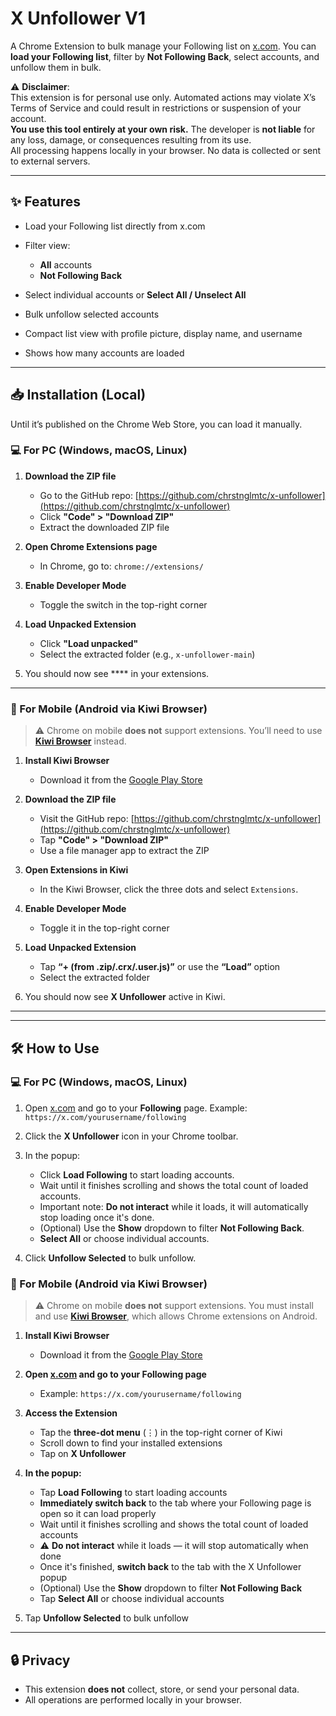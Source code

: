 # X Unfollower V1

A Chrome Extension to bulk manage your Following list on [x.com](https://x.com).
You can **load your Following list**, filter by **Not Following Back**, select accounts, and unfollow them in bulk.

⚠️ **Disclaimer**:  
This extension is for personal use only. Automated actions may violate X’s Terms of Service and could result in restrictions or suspension of your account.  
**You use this tool entirely at your own risk.** The developer is **not liable** for any loss, damage, or consequences resulting from its use.  
All processing happens locally in your browser. No data is collected or sent to external servers.

---

## ✨ Features

* Load your Following list directly from x.com
* Filter view:

  * **All** accounts
  * **Not Following Back**
* Select individual accounts or **Select All / Unselect All**
* Bulk unfollow selected accounts
* Compact list view with profile picture, display name, and username
* Shows how many accounts are loaded

---

## 📥 Installation (Local)

Until it’s published on the Chrome Web Store, you can load it manually.

### 💻 For PC (Windows, macOS, Linux)

1. **Download the ZIP file**
   - Go to the GitHub repo: [https://github.com/chrstnglmtc/x-unfollower](https://github.com/chrstnglmtc/x-unfollower)
   - Click **"Code" > "Download ZIP"**
   - Extract the downloaded ZIP file

2. **Open Chrome Extensions page**
   - In Chrome, go to: `chrome://extensions/`

3. **Enable Developer Mode**
   - Toggle the switch in the top-right corner

4. **Load Unpacked Extension**
   - Click **"Load unpacked"**
   - Select the extracted folder (e.g., `x-unfollower-main`)

5. You should now see **** in your extensions.

---

### 📱 For Mobile (Android via Kiwi Browser)

> ⚠️ Chrome on mobile **does not** support extensions. You’ll need to use [**Kiwi Browser**](https://play.google.com/store/apps/details?id=com.kiwibrowser.browser) instead.

1. **Install Kiwi Browser**
   - Download it from the [Google Play Store](https://play.google.com/store/apps/details?id=com.kiwibrowser.browser)

2. **Download the ZIP file**
   - Visit the GitHub repo: [https://github.com/chrstnglmtc/x-unfollower](https://github.com/chrstnglmtc/x-unfollower)
   - Tap **"Code" > "Download ZIP"**
   - Use a file manager app to extract the ZIP

3. **Open Extensions in Kiwi**
   - In the Kiwi Browser, click the three dots and select `Extensions`.

4. **Enable Developer Mode**
   - Toggle it in the top-right corner

5. **Load Unpacked Extension**
   - Tap **“+ (from .zip/.crx/.user.js)”** or use the **“Load”** option
   - Select the extracted folder

6. You should now see **X Unfollower** active in Kiwi.

---


---

## 🛠 How to Use

### 💻 For PC (Windows, macOS, Linux)

1. Open [x.com](https://x.com) and go to your **Following** page.
   Example: `https://x.com/yourusername/following`

2. Click the **X Unfollower** icon in your Chrome toolbar.

3. In the popup:

   * Click **Load Following** to start loading accounts.
   * Wait until it finishes scrolling and shows the total count of loaded accounts.
   * Important note: **Do not interact** while it loads, it will automatically stop loading once it's done.
   * (Optional) Use the **Show** dropdown to filter **Not Following Back**.
   * **Select All** or choose individual accounts.

4. Click **Unfollow Selected** to bulk unfollow.

### 📱 For Mobile (Android via Kiwi Browser)

> ⚠️ Chrome on mobile **does not** support extensions. You must install and use [**Kiwi Browser**](https://play.google.com/store/apps/details?id=com.kiwibrowser.browser), which allows Chrome extensions on Android.

1. **Install Kiwi Browser**
   - Download it from the [Google Play Store](https://play.google.com/store/apps/details?id=com.kiwibrowser.browser)

2. **Open [x.com](https://x.com) and go to your Following page**
   - Example: `https://x.com/yourusername/following`

3. **Access the Extension**
   - Tap the **three-dot menu** (⋮) in the top-right corner of Kiwi
   - Scroll down to find your installed extensions
   - Tap on **X Unfollower**

4. **In the popup:**

   - Tap **Load Following** to start loading accounts  
   - **Immediately switch back** to the tab where your Following page is open so it can load properly  
   - Wait until it finishes scrolling and shows the total count of loaded accounts  
   - ⚠️ **Do not interact** while it loads — it will stop automatically when done  
   - Once it's finished, **switch back** to the tab with the X Unfollower popup  
   - (Optional) Use the **Show** dropdown to filter **Not Following Back**  
   - Tap **Select All** or choose individual accounts  

5. Tap **Unfollow Selected** to bulk unfollow


---

## 🔒 Privacy

* This extension **does not** collect, store, or send your personal data.
* All operations are performed locally in your browser.
